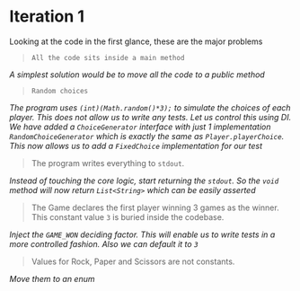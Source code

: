 # Iteration 1
Looking at the code in the first glance, these are the major problems
> `All the code sits inside a main method`

_A simplest solution would be to move all the code to a public method_

> `Random choices`

_The program uses `(int)(Math.random()*3);` to simulate the choices of each player. This does not allow us to write any tests. 
Let us control this using DI. 
We have added a `ChoiceGenerator` interface with just 1 implementation `RandomChoiceGenerator` which is exactly the same as `Player.playerChoice`. This now
allows us to add a `FixedChoice` implementation for our test_

> The program writes everything to `stdout`.

_Instead of touching the core logic, start returning the `stdout`. So the `void` method will now return `List<String>` which can be easily asserted_

> The Game declares the first player winning 3 games as the winner. This constant value `3` is buried inside the codebase. 

_Inject the `GAME_WON` deciding factor. This will enable us to write tests in a more controlled fashion. Also we can default it to `3`_

> Values for Rock, Paper and Scissors are not constants.

_Move them to an enum_